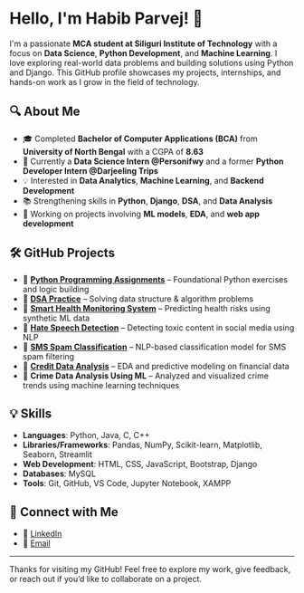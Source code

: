 # Hello, I'm Habib Parvej! 👋

I'm a passionate **MCA student at Siliguri Institute of Technology** with a focus on **Data Science**, **Python Development**, and **Machine Learning**. I love exploring real-world data problems and building solutions using Python and Django. This GitHub profile showcases my projects, internships, and hands-on work as I grow in the field of technology.

## 🔍 About Me

- 🎓 Completed **Bachelor of Computer Applications (BCA)** from **University of North Bengal** with a CGPA of **8.63**
- 💼 Currently a **Data Science Intern @Personifwy** and a former **Python Developer Intern @Darjeeling Trips**
- 💡 Interested in **Data Analytics**, **Machine Learning**, and **Backend Development**
- 📚 Strengthening skills in **Python**, **Django**, **DSA**, and **Data Analysis**
- 🌱 Working on projects involving **ML models**, **EDA**, and **web app development**

## 🛠️ GitHub Projects

- 🔹 **[Python Programming Assignments](https://github.com/HabibParvej/Python-_Assignments_MCA)** – Foundational Python exercises and logic building
- 🔹 **[DSA Practice](https://github.com/HabibParvej/DSA)** – Solving data structure & algorithm problems
- 🔹 **[Smart Health Monitoring System](https://github.com/HabibParvej/SmartHealthMonitoringSystem)** – Predicting health risks using synthetic ML data
- 🔹 **[Hate Speech Detection](https://github.com/HabibParvej/HateSpeechDetection)** – Detecting toxic content in social media using NLP
- 🔹 **[SMS Spam Classification](https://github.com/HabibParvej/sms-spam-classification)** – NLP-based classification model for SMS spam filtering
- 🔹 **[Credit Data Analysis](https://github.com/HabibParvej/Credit-Data-analysis)** – EDA and predictive modeling on financial data
- 🔹 **Crime Data Analysis Using ML** – Analyzed and visualized crime trends using machine learning techniques

## 💡 Skills

- **Languages**: Python, Java, C, C++
- **Libraries/Frameworks**: Pandas, NumPy, Scikit-learn, Matplotlib, Seaborn, Streamlit
- **Web Development**: HTML, CSS, JavaScript, Bootstrap, Django
- **Databases**: MySQL
- **Tools**: Git, GitHub, VS Code, Jupyter Notebook, XAMPP

## 🤝 Connect with Me

- 🔗 [LinkedIn](https://www.linkedin.com/in/habibparvej/)
- 📧 [Email](mailto:habibparvej777@gmail.com)

---

Thanks for visiting my GitHub! Feel free to explore my work, give feedback, or reach out if you’d like to collaborate on a project.
